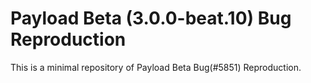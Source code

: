 # Payload Beta (3.0.0-beat.10) Bug Reproduction

This is a minimal repository of Payload Beta Bug(#5851) Reproduction.
